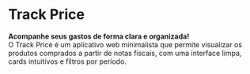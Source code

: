 

# Track Price

**Acompanhe seus gastos de forma clara e organizada!**  
O Track Price é um aplicativo web minimalista que permite visualizar os produtos comprados a partir de notas fiscais, com uma interface limpa, cards intuitivos e filtros por período.